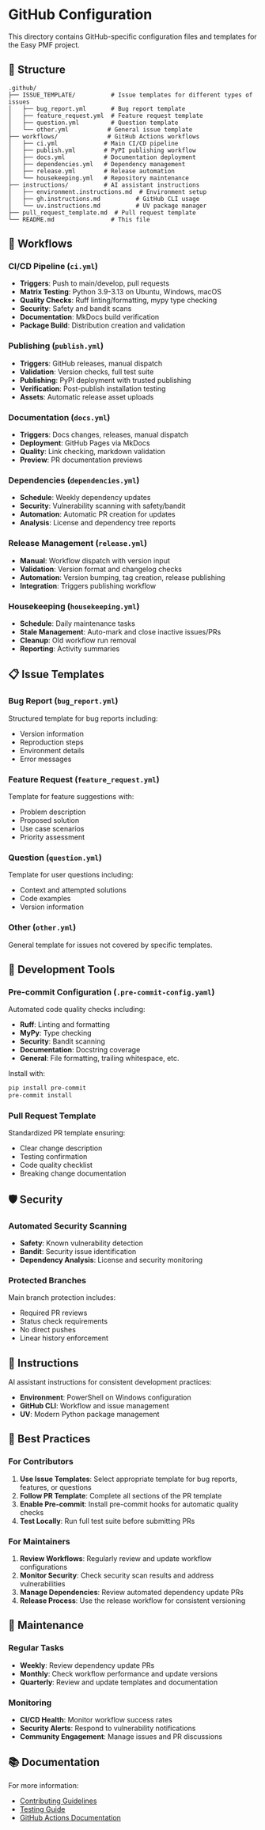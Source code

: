 # GitHub Configuration

This directory contains GitHub-specific configuration files and templates for the Easy PMF project.

## 📁 Structure

```
.github/
├── ISSUE_TEMPLATE/          # Issue templates for different types of issues
│   ├── bug_report.yml       # Bug report template
│   ├── feature_request.yml  # Feature request template
│   ├── question.yml         # Question template
│   └── other.yml           # General issue template
├── workflows/              # GitHub Actions workflows
│   ├── ci.yml             # Main CI/CD pipeline
│   ├── publish.yml        # PyPI publishing workflow
│   ├── docs.yml           # Documentation deployment
│   ├── dependencies.yml   # Dependency management
│   ├── release.yml        # Release automation
│   └── housekeeping.yml   # Repository maintenance
├── instructions/          # AI assistant instructions
│   ├── environment.instructions.md  # Environment setup
│   ├── gh.instructions.md          # GitHub CLI usage
│   └── uv.instructions.md          # UV package manager
├── pull_request_template.md  # Pull request template
└── README.md                # This file
```

## 🚀 Workflows

### CI/CD Pipeline (`ci.yml`)
- **Triggers**: Push to main/develop, pull requests
- **Matrix Testing**: Python 3.9-3.13 on Ubuntu, Windows, macOS
- **Quality Checks**: Ruff linting/formatting, mypy type checking
- **Security**: Safety and bandit scans
- **Documentation**: MkDocs build verification
- **Package Build**: Distribution creation and validation

### Publishing (`publish.yml`)
- **Triggers**: GitHub releases, manual dispatch
- **Validation**: Version checks, full test suite
- **Publishing**: PyPI deployment with trusted publishing
- **Verification**: Post-publish installation testing
- **Assets**: Automatic release asset uploads

### Documentation (`docs.yml`)
- **Triggers**: Docs changes, releases, manual dispatch
- **Deployment**: GitHub Pages via MkDocs
- **Quality**: Link checking, markdown validation
- **Preview**: PR documentation previews

### Dependencies (`dependencies.yml`)
- **Schedule**: Weekly dependency updates
- **Security**: Vulnerability scanning with safety/bandit
- **Automation**: Automatic PR creation for updates
- **Analysis**: License and dependency tree reports

### Release Management (`release.yml`)
- **Manual**: Workflow dispatch with version input
- **Validation**: Version format and changelog checks
- **Automation**: Version bumping, tag creation, release publishing
- **Integration**: Triggers publishing workflow

### Housekeeping (`housekeeping.yml`)
- **Schedule**: Daily maintenance tasks
- **Stale Management**: Auto-mark and close inactive issues/PRs
- **Cleanup**: Old workflow run removal
- **Reporting**: Activity summaries

## 📋 Issue Templates

### Bug Report (`bug_report.yml`)
Structured template for bug reports including:
- Version information
- Reproduction steps
- Environment details
- Error messages

### Feature Request (`feature_request.yml`)
Template for feature suggestions with:
- Problem description
- Proposed solution
- Use case scenarios
- Priority assessment

### Question (`question.yml`)
Template for user questions including:
- Context and attempted solutions
- Code examples
- Version information

### Other (`other.yml`)
General template for issues not covered by specific templates.

## 🔧 Development Tools

### Pre-commit Configuration (`.pre-commit-config.yaml`)
Automated code quality checks including:
- **Ruff**: Linting and formatting
- **MyPy**: Type checking
- **Security**: Bandit scanning
- **Documentation**: Docstring coverage
- **General**: File formatting, trailing whitespace, etc.

Install with:
```bash
pip install pre-commit
pre-commit install
```

### Pull Request Template
Standardized PR template ensuring:
- Clear change description
- Testing confirmation
- Code quality checklist
- Breaking change documentation

## 🛡️ Security

### Automated Security Scanning
- **Safety**: Known vulnerability detection
- **Bandit**: Security issue identification
- **Dependency Analysis**: License and security monitoring

### Protected Branches
Main branch protection includes:
- Required PR reviews
- Status check requirements
- No direct pushes
- Linear history enforcement

## 📖 Instructions

AI assistant instructions for consistent development practices:
- **Environment**: PowerShell on Windows configuration
- **GitHub CLI**: Workflow and issue management
- **UV**: Modern Python package management

## 🎯 Best Practices

### For Contributors
1. **Use Issue Templates**: Select appropriate template for bug reports, features, or questions
2. **Follow PR Template**: Complete all sections of the PR template
3. **Enable Pre-commit**: Install pre-commit hooks for automatic quality checks
4. **Test Locally**: Run full test suite before submitting PRs

### For Maintainers
1. **Review Workflows**: Regularly review and update workflow configurations
2. **Monitor Security**: Check security scan results and address vulnerabilities
3. **Manage Dependencies**: Review automated dependency update PRs
4. **Release Process**: Use the release workflow for consistent versioning

## 🔄 Maintenance

### Regular Tasks
- **Weekly**: Review dependency update PRs
- **Monthly**: Check workflow performance and update versions
- **Quarterly**: Review and update templates and documentation

### Monitoring
- **CI/CD Health**: Monitor workflow success rates
- **Security Alerts**: Respond to vulnerability notifications
- **Community Engagement**: Manage issues and PR discussions

## 📚 Documentation

For more information:
- [Contributing Guidelines](../docs/contributing/guidelines.md)
- [Testing Guide](../docs/contributing/testing.md)
- [GitHub Actions Documentation](https://docs.github.com/en/actions)
